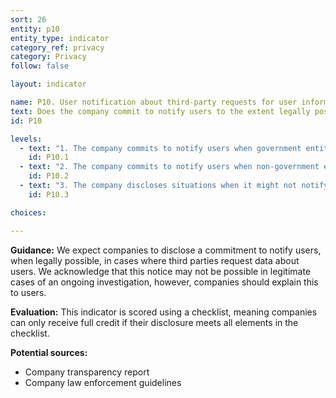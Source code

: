 ```yaml
---
sort: 26
entity: p10
entity_type: indicator
category_ref: privacy
category: Privacy
follow: false

layout: indicator

name: P10. User notification about third-party requests for user information
text: Does the company commit to notify users to the extent legally possible when their data has been requested by governments and other third parties?
id: P10

levels:
  - text: "1. The company commits to notify users when government entities (including courts or other judicial bodies) request their user data."
    id: P10.1
  - text: "2. The company commits to notify users when non-government entities request their user data."
    id: P10.2
  - text: "3. The company discloses situations when it might not notify users, including a description of the types of government requests it is prohibited by law from disclosing to users."
    id: P10.3

choices:

---
```


**Guidance:** We expect companies to disclose a commitment to notify users, when legally possible, in cases where third parties request data about users. We acknowledge that this notice may not be possible in legitimate cases of an ongoing investigation, however, companies should explain this to users.

**Evaluation:** This indicator is scored using a checklist, meaning companies can only receive full credit if their disclosure meets all elements in the checklist.

**Potential sources:**

 - Company transparency report
 - Company law enforcement guidelines
